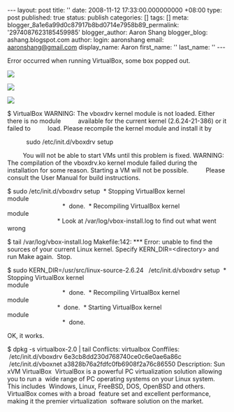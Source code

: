 --- layout: post title: '' date: 2008-11-12 17:33:00.000000000 +08:00 type: post published: true status: publish categories: \[\] tags: \[\] meta: blogger\_8a1e6a99d0c87917b8bd0714e7958b89\_permalink: '2974087623185459985' blogger\_author: Aaron Shang blogger\_blog: ashang.blogspot.com author: login: aaronshang email: aaronshang@gmail.com display\_name: Aaron first\_name: '' last\_name: '' ---

Error occurred when running VirtualBox, some box popped out.

[![](%7B%7B%20site.baseurl%20%7D%7D/assets/virtualbox-wrong-0-707608.png)](http://aaronshang.files.wordpress.com/2008/11/virtualbox-wrong-0-707608.png)

[![](%7B%7B%20site.baseurl%20%7D%7D/assets/virtualbox-wrong-1-710027.png?w=286)](http://aaronshang.files.wordpress.com/2008/11/virtualbox-wrong-1-710027.png)

[![](%7B%7B%20site.baseurl%20%7D%7D/assets/virtualbox-wrong-2-710687.png)](http://aaronshang.files.wordpress.com/2008/11/virtualbox-wrong-2-710687.png)

$ VirtualBox
WARNING: The vboxdrv kernel module is not loaded. Either there is no module
         available for the current kernel (2.6.24-21-386) or it failed to
         load. Please recompile the kernel module and install it by

           sudo /etc/init.d/vboxdrv setup

         You will not be able to start VMs until this problem is fixed.
WARNING: The compilation of the vboxdrv.ko kernel module failed during the
         installation for some reason. Starting a VM will not be possible.
         Please consult the User Manual for build instructions.

$ sudo /etc/init.d/vboxdrv setup
 \* Stopping VirtualBox kernel module                                                                                                                                                   \*  done.
 \* Recompiling VirtualBox kernel module                                                                                                                                              
 \* Look at /var/log/vbox-install.log to find out what went wrong

$ tail /var/log/vbox-install.log
Makefile:142: \*\*\* Error: unable to find the sources of your current Linux kernel. Specify KERN\_DIR=&lt;directory&gt; and run Make again.  Stop.

$ sudo KERN\_DIR=/usr/src/linux-source-2.6.24   /etc/init.d/vboxdrv setup
 \* Stopping VirtualBox kernel module                                                                                                                                                   \*  done.
 \* Recompiling VirtualBox kernel module                                                                                                                                                \*  done.
 \* Starting VirtualBox kernel module                                                                                                                                                   \*  done.

OK, it works.

$ dpkg -s virtualbox-2.0 | tail
Conflicts: virtualbox
Conffiles:
 /etc/init.d/vboxdrv 6e3cb8dd230d768740ce0c6e0ae6a86c
 /etc/init.d/vboxnet a3828b76a2fdfc0fb6908f2a76c86550
Description: Sun xVM VirtualBox
 VirtualBox is a powerful PC virtualization solution allowing you to run a
 wide range of PC operating systems on your Linux system. This includes
 Windows, Linux, FreeBSD, DOS, OpenBSD and others. VirtualBox comes with a broad
 feature set and excellent performance, making it the premier virtualization
 software solution on the market.

<img src="%7B%7B%20site.baseurl%20%7D%7D/assets/" width="1" height="1" />
